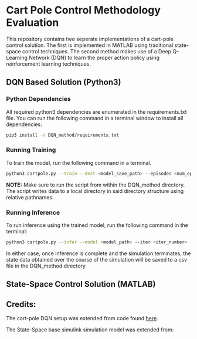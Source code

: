 # Cart Pole Control Methodology Evaluation
This repository contains two seperate implementations of a cart-pole control solution. The first is implemented in MATLAB using traditional state-space control techniques. The second method makes use of a Deep Q-Learning Network (DQN) to learn the proper action policy using reinforcement learning techniques.

## DQN Based Solution (Python3)

### Python Dependencies
All required python3 dependencies are enumerated in the requirements.txt file. You can run the following command in a terminal window to install all dependencies:

```bash
pip3 install -r DQN_method/requirements.txt
```

### Running Training
To train the model, run the following command in a terminal.

```bash
python3 cartpole.py --train --dest <model_save_path> --episodes <num_episodes>
```

**NOTE:** Make sure to run the script from within the DQN\_method directory. The script writes data to a local directory in said directory structure using relative pathnames.
### Running Inference
To run inference using the trained model, run the following command in the terminal:

```bash
python3 cartpole.py --infer --model <model_path> --iter <iter_number> --output data/<file_name.csv>
```

In either case, once inference is complete and the simulation terminates, the state data obtained over the course of the simulation will be saved to a csv file in the DQN\_method directory

## State-Space Control Solution (MATLAB)

## Credits:

The cart-pole DQN setup was extended from code found [here](https://github.com/gsurma/cartpole).

The State-Space base simulink simulation model was extended from:
